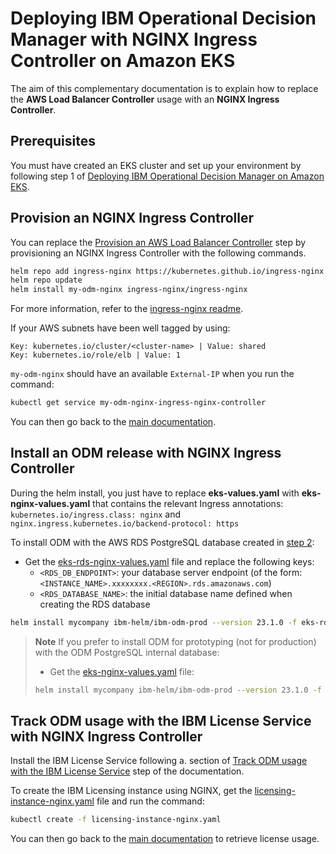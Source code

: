 # Deploying IBM Operational Decision Manager with NGINX Ingress Controller on Amazon EKS

The aim of this complementary documentation is to explain how to replace the **AWS Load Balancer Controller** usage with an **NGINX Ingress Controller**.

## Prerequisites

You must have created an EKS cluster and set up your environment by following step 1 of [Deploying IBM Operational Decision Manager on Amazon EKS](README.md#1-prepare-your-environment-20-min).

## Provision an NGINX Ingress Controller

You can replace the [Provision an AWS Load Balancer Controller](README.md#d-provision-an-aws-load-balancer-controller) step by provisioning an NGINX Ingress Controller with the following commands.

```bash
helm repo add ingress-nginx https://kubernetes.github.io/ingress-nginx
helm repo update
helm install my-odm-nginx ingress-nginx/ingress-nginx
```

For more information, refer to the [ingress-nginx readme](https://github.com/kubernetes/ingress-nginx/tree/main/charts/ingress-nginx#install-chart).

If your AWS subnets have been well tagged by using:

```
Key: kubernetes.io/cluster/<cluster-name> | Value: shared
Key: kubernetes.io/role/elb | Value: 1
```

`my-odm-nginx` should have an available `External-IP` when you run the command:

```bash
kubectl get service my-odm-nginx-ingress-nginx-controller
```

You can then go back to the [main documentation](README.md#2-create-an-rds-database-10-min).

## Install an ODM release with NGINX Ingress Controller

During the helm install, you just have to replace  **eks-values.yaml** with **eks-nginx-values.yaml** that contains the relevant Ingress annotations:
`kubernetes.io/ingress.class: nginx` and `nginx.ingress.kubernetes.io/backend-protocol: https`

To install ODM with the AWS RDS PostgreSQL database created in [step 2](README.md#2-create-an-rds-database-10-min):

- Get the [eks-rds-nginx-values.yaml](./eks-rds-nginx-values.yaml) file and replace the following keys:
  - `<RDS_DB_ENDPOINT>`: your database server endpoint (of the form: `<INSTANCE_NAME>.xxxxxxxx.<REGION>.rds.amazonaws.com`)
  - `<RDS_DATABASE_NAME>`: the initial database name defined when creating the RDS database

```bash
helm install mycompany ibm-helm/ibm-odm-prod --version 23.1.0 -f eks-rds-nginx-values.yaml
```

> **Note**
> If you prefer to install ODM for prototyping (not for production) with the ODM PostgreSQL internal database:
>
> - Get the [eks-nginx-values.yaml](./eks-nginx-values.yaml) file:
>
> ```bash
> helm install mycompany ibm-helm/ibm-odm-prod --version 23.1.0 -f eks-nginx-values.yaml
> ```

## Track ODM usage with the IBM License Service with NGINX Ingress Controller

Install the IBM License Service following a. section of [Track ODM usage with the IBM License Service](README.md#7-track-odm-usage-with-the-ibm-license-service) step of the documentation.

To create the IBM Licensing instance using NGINX, get the [licensing-instance-nginx.yaml](./licensing-instance-nginx.yaml) file and run the command:

```bash
kubectl create -f licensing-instance-nginx.yaml
```

You can then go back to the [main documentation](README.md#c-retrieving-license-usage) to retrieve license usage.
